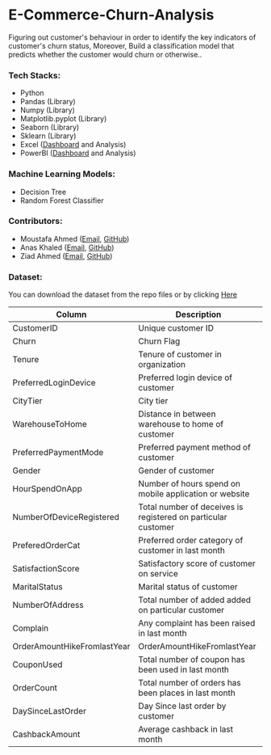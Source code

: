# E-Commerce-Churn-Analysis
Figuring out customer's behaviour in order to identify the key indicators of customer's churn status, Moreover, Build a classification model that predicts whether the customer would churn or otherwise..

### Tech Stacks:
- Python
- Pandas (Library)
- Numpy (Library)
- Matplotlib.pyplot (Library)
- Seaborn (Library)
- Sklearn (Library)
- Excel ([Dashboard](https://github.com/AnasKhaled18/E-Commerce-Customer-Churn-Analysis/tree/main/Dashboards) and Analysis)
- PowerBI ([Dashboard](https://github.com/AnasKhaled18/E-Commerce-Customer-Churn-Analysis/tree/main/Dashboards) and Analysis)

### Machine Learning Models:
- Decision Tree
- Random Forest Classifier

### Contributors:
- Moustafa Ahmed ([Email](mailto:mustafaa7med@gmail.com), [GitHub](https://github.com/mustafaa7med))
- Anas Khaled ([Email](mailto:anaskhaled18@outlook.com), [GitHub](https://github.com/AnasKhaled18))
- Ziad Ahmed ([Email](mailto:zaidahmed12300@gmail.com), [GitHub](https://github.com/ZiadAhmed10))

### Dataset:
You can download the dataset from the repo files or by clicking [Here](https://github.com/AnasKhaled18/E-Commerce-Customer-Churn-Analysis/tree/main/Dataset)


|Column| Description |
|---|-----------|
| CustomerID |Unique customer ID  |
| Churn | Churn Flag  |
| Tenure | Tenure of customer in organization |
| PreferredLoginDevice | Preferred login device of customer |
| CityTier | City tier  |
| WarehouseToHome |  Distance in between warehouse to home of customer|
| PreferredPaymentMode  | Preferred payment method of customer |
| Gender |  Gender of customer |
| HourSpendOnApp |  Number of hours spend on mobile application or website|
| NumberOfDeviceRegistered  |  Total number of deceives is registered on particular customer |
| PreferedOrderCat |  Preferred order category of customer in last month |
| SatisfactionScore |  Satisfactory score of customer on service |
| MaritalStatus |  Marital status of customer |
| NumberOfAddress |  Total number of added added on particular customer |
| Complain |  Any complaint has been raised in last month |
| OrderAmountHikeFromlastYear |  OrderAmountHikeFromlastYear |
| CouponUsed |  Total number of coupon has been used in last month |
| OrderCount |  Total number of orders has been places in last month |
| DaySinceLastOrder |  Day Since last order by customer |
| CashbackAmount |  Average cashback in last month |
